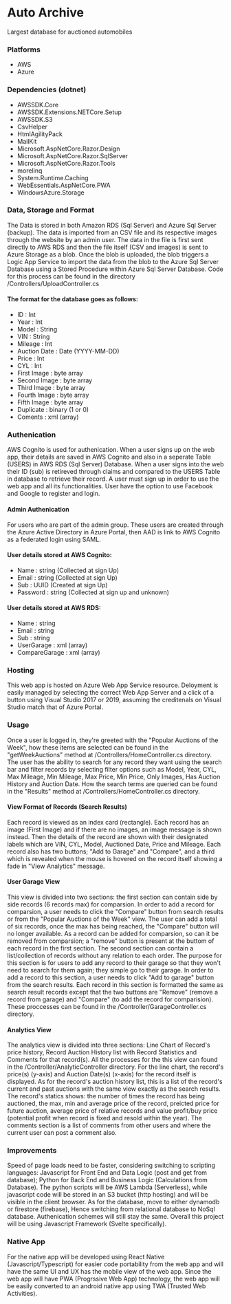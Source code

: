 # Auto Archive
Largest database for auctioned automobiles

### Platforms
 - AWS <br/>
 - Azure

### Dependencies (dotnet)
 - AWSSDK.Core <br/>
 - AWSSDK.Extensions.NETCore.Setup <br/>
 - AWSSDK.S3 <br/>
 - CsvHelper <br/>
 - HtmlAgilityPack <br/>
 - MailKit <br/>
 - Microsoft.AspNetCore.Razor.Design <br/>
 - Microsoft.AspNetCore.Razor.SqlServer <br/>
 - Microsoft.AspNetCore.Razor.Tools <br/>
 - morelinq <br/>
 - System.Runtime.Caching <br/>
 - WebEssentials.AspNetCore.PWA <br/>
 - WindowsAzure.Storage 

### Data, Storage and Format
The Data is stored in both Amazon RDS (Sql Server) and Azure Sql Server (backup). The data is imported from an CSV file and its respective images through the website by an admin user. The data in the file is first sent directly to AWS RDS and then the file itself (CSV and images) is sent to Azure Storage as a blob. Once the blob is uploaded, the blob triggers a Logic App Service to import the data from the blob to the Azure Sql Server Database using a Stored Procedure within Azure Sql Server Database. Code for this process can be found in the directory /Controllers/UploadController.cs

#### The format for the database goes as follows:
 - ID : Int <br/>
 - Year : Int <br/>
 - Model : String <br/>
 - VIN : String <br/>
 - Mileage : Int <br/>
 - Auction Date : Date (YYYY-MM-DD) <br/>
 - Price : Int <br/>
 - CYL : Int <br/>
 - First Image : byte array <br/>
 - Second Image : byte array <br/>
 - Third Image : byte array <br/>
 - Fourth Image : byte array <br/>
 - Fifth Image : byte array <br/>
 - Duplicate : binary (1 or 0) <br/>
 - Coments : xml (array)

### Authenication
AWS Cognito is used for authenication. When a user signs up on the web app, their details are saved in AWS Cognito and also in a seperate Table (USERS) in AWS RDS (Sql Server) Database. When a user signs into the web their ID (sub) is retireved through claims and compared to the USERS Table in database to retrieve their record. A user must sign up in order to use the web app and all its functionalities. User have the option to use Facebook and Google to register and login. 

#### Admin Authenication
For users who are part of the admin group. These users are created through the Azure Active Directory in Azure Portal, then AAD is link to AWS Cognito as a federated login using SAML.

#### User details stored at AWS Cognito: 
 - Name : string (Collected at sign Up) <br/>
 - Email : string (Collected at sign Up) <br/>
 - Sub : UUID (Created at sign Up) <br/>
 - Password : string (Collected at sign up and unknown) <br/>

#### User details stored at AWS RDS:
 - Name : string <br/>
 - Email : string <br/>
 - Sub : string <br/>
 - UserGarage : xml (array) <br/>
 - CompareGarage : xml (array)
 
### Hosting 
This web app is hosted on Azure Web App Service resource. Deloyment is easily managed by selecting the correct Web App Server and a click of a button using Visual Studio 2017 or 2019, assuming the creditenals on Visual Studio match that of Azure Portal.

### Usage
Once a user is logged in, they're greeted with the "Popular Auctions of the Week", how these items are selected can be found in the "getWeekAuctions" method at /Controllers/HomeController.cs directory. The user has the ability to search for any record they want using the search bar and filter records by selecting filter options such as Model, Year, CYL, Max Mileage, Min Mileage, Max Price, Min Price, Only Images, Has Auction History and Auction Date. How the search terms are queried can be found in the "Results" method at /Controllers/HomeController.cs directory. 

#### View Format of Records (Search Results)
Each record is viewed as an index card (rectangle). Each record has an image (First Image) and if there are no images, an image message is shown instead.  Then the details of the record are shown with their designated labels which are VIN, CYL, Model, Auctioned Date, Price and Mileage. Each record also has two buttons; "Add to Garage" and "Compare", and a third which is revealed when the mouse is hovered on the record itself showing a fade in "View Analytics" message. 

#### User Garage View
This view is divided into two sections: the first section can contain side by side records (6 records max) for comparsion. In order to add a record for comparsion, a user needs to click the "Compare" button from search results or from the "Popular Auctions of the Week" view. The user can add a total of six records, once the max has being reached, the "Compare" button will no longer available. As a record can be added for comparsion, so can it be removed from comparsion; a "remove" button is present at the buttom of each record in the first section. The second section can contain a list/collection of records without any relation to each order. The purpose for this section is for users to add any record to their garage so that they won't need to search for them again; they simple go to their garage. In order to add a record to this section, a user needs to click "Add to garage" button from the search results. Each record in this section is formatted the same as search result records except that the two buttons are "Remove" (remove a record from garage) and "Compare" (to add the record for comparision). These proccesses can be found in the /Controller/GarageController.cs directory.

#### Analytics View 
The analytics view is divided into three sections: Line Chart of Record's price history, Record Auction History list with Record Statistics and Comments for that record(s). All the processes for the this view can found in the /Controller/AnalyticController directory. For the line chart, the record's price(s) (y-axis) and Auction Date(s) (x-axis) for the record itself is displayed. As for the record's auction history list, this is a list of the record's current and past auctions with the same view exactly as the search results. The record's statics shows: the number of times the record has being auctioned, the max, min and average price of the record, preicted price for future auction, average price of relative records and value profit/buy price (potential profit when record is fixed and resold within the year). The comments section is a list of comments from other users and where the current user can post a comment also. 

### Improvements
Speed of page loads need to be faster, considering switching to scripting languages: Javascript for Front End and Data Logic (post and get from database); Python for Back End and Business Logic (Calculations from Database). The python scripts will be AWS Lambda (Serverless), while javascript code will be stored in an S3 bucket (http hosting) and will be visible in the client browser. As for the database, move to either dynamodb or firestore (firebase), Hence switching from relational database to NoSql database. Authenication schemes will still stay the same. Overall this project will be using Javascript Framework (Svelte specifically). 

### Native App
For the native app will be developed using React Native (Javascript/Typescript) for easier code portability from the web app and will have the same UI and UX has the mobile view of the web app. Since the web app will have PWA (Progrssive Web App) technology, the web app will be easily converted to an android native app using TWA (Trusted Web Activities). 
